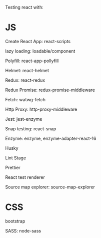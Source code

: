 Testing react with:

JS
==
Create React App: react-scripts

lazy loading: loadable/component

Polyfill: react-app-pollyfill

Helmet: react-helmet

Redux: react-redux

Redux Promise: redux-promise-middleware

Fetch: watwg-fetch

Http Proxy: http-proxy-middleware

Jest: jest-enzyme

Snap testing: react-snap

Enzyme: enzyme, enzyme-adapter-react-16

Husky

Lint Stage

Prettier

React test renderer

Source map explorer: source-map-explorer

CSS
===
bootstrap

SASS: node-sass
